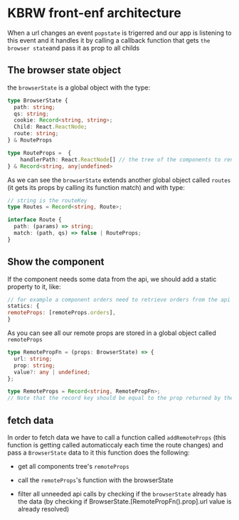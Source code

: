 # KBRW front-enf architecture

When a url changes an event `popstate` is trigerred and our app is listening to this event and it handles it by calling a callback function that gets `the browser state`and pass it as prop to all childs

## The browser state object

the `browserState` is a global object with the type:

```typescript
type BrowserState {
  path: string;
  qs: string;
  cookie: Record<string, string>;
  Child: React.ReactNode;
  route: string;
} & RouteProps

type RouteProps =  {
    handlerPath: React.ReactNode[] // the tree of the components to render
} & Record<string, any|undefined>
```

As we can see the `browserState` extends another global object called `routes` (it gets its props by calling its function match) and with type:

```typescript
// string is the routeKey
type Routes = Record<string, Route>;

interface Route {
  path: (params) => string;
  match: (path, qs) => false | RouteProps;
}
```

## Show the component

If the component needs some data from the api, we should add a static property to it, like:

```javascript
// for example a component orders need to retrieve orders from the api
statics: {
remoteProps: [remoteProps.orders],
}
```

As you can see all our remote props are stored in a global object called `remoteProps`

```typescript
type RemotePropFn = (props: BrowserState) => {
  url: string;
  prop: string;
  value?: any | undefined;
};

type RemoteProps = Record<string, RemotePropFn>;
// Note that the record key should be equal to the prop returned by the function `RemotePropFn`
```

## fetch data

In order to fetch data we have to call a function called `addRemoteProps` (this function is getting called automaticcaly each time the route changes) and pass a `BrowserState` data to it this function does the following:

- get all components tree's `remoteProps`
- call the `remoteProps`'s function with the browserState

- filter all unneeded api calls by checking if the `browserState` already has the data (by checking if BrowserState.[RemotePropFn().prop].url value is already resolved)
